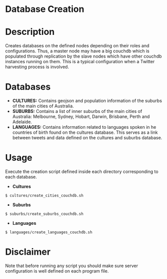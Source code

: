 Database Creation
===================

# Description

Creates databases on the defined nodes depending on their roles and configurations. Thus, a master node may have a big couchdb which is populated through replication by the slave nodes which have other couchdb instances running on them. This is a typical configuration when a Twitter harvesting process is involved.

# Databases

* **CULTURES:** Contains geojson and population information of the suburbs of the main cities of Australia.
* **SUBURBS:** Contains a list of inner suburbs of the main cities of Australia: Melbourne, Sydney, Hobart, Darwin, Brisbane, Perth and Adelaide.
* **LANGUAGES:** Contains information related to languages spoken in he countries of birth found on the cultures database. This serves as a link between tweets and data defined on the cultures and suburbs database.

# Usage

Execute the creation script defined inside each directory corresponding to each database.

* **Cultures**

```
$ cultures/create_cities_couchdb.sh
```

* **Suburbs**

```
$ suburbs/create_suburbs_couchdb.sh
```

* **Languages**

```
$ languages/create_languages_couchdb.sh
```

# Disclaimer

Note that before running any script you should make sure server configuration is well defined on each program file.
